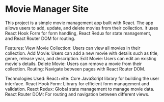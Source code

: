 # Movie Manager Site
This project is a simple movie management app built with React. The app allows users to add, update, and delete movies from their collection. It uses React Hook Form for form handling, React Redux for state management, and React Router DOM for routing.

Features:
View Movie Collection: Users can view all movies in their collection.
Add Movie: Users can add a new movie with details such as title, genre, release year, and description.
Edit Movie: Users can edit an existing movie's details.
Delete Movie: Users can remove a movie from their collection.
Routing: Navigate between pages with React Router DOM.

Technologies Used:
React+vite: Core JavaScript library for building the user interface.
React Hook Form: Library for efficient form management and validation.
React Redux: Global state management to manage movie data.
React Router DOM: For routing and navigation between different views.
